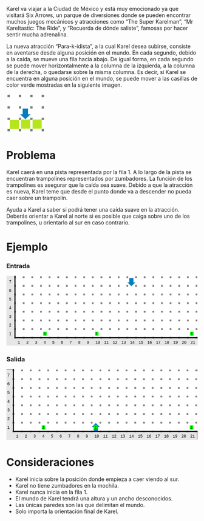 Karel va viajar a la Ciudad de México y está muy emocionado ya que visitará Six Arrows, un parque de diversiones donde se pueden encontrar muchos juegos mecánicos y atracciones como “The Super Karelman”, “Mr Kareltastic: The Ride”, y “Recuerda de dónde saliste”, famosas por hacer sentir mucha adrenalina.

La nueva atracción “Para-k-idista”, a la cual Karel desea subirse, consiste en aventarse desde alguna posición en el mundo. En cada segundo, debido a la caída, se mueve una fila hacia abajo. De igual forma, en cada segundo se puede mover horizontalmente a la columna de la izquierda, a la columna de la derecha, o quedarse sobre la misma columna. Es decir, si Karel se encuentra en alguna posición en el mundo, se puede mover a las casillas de color verde mostradas en la siguiente imagen.

![Movimientos](movimientos.png)

# Problema

Karel caerá en una pista representada por la fila $1$. A lo largo de la pista se encuentran trampolines representados por zumbadores. La función de los trampolines es asegurar que la caída sea suave. Debido a que la atracción es nueva, Karel teme  que desde el punto donde va a descender no pueda caer sobre un trampolín.

Ayuda a Karel a saber si podrá tener una caída suave en la atracción. Deberás orientar a Karel al norte si es posible que caiga sobre uno de los trampolines, u orientarlo al sur en caso contrario.

# Ejemplo

### Entrada

![Entrada](in.png)

### Salida

![Salida](out.png)


# Consideraciones

* Karel inicia sobre la posición donde empieza a caer viendo al sur.
* Karel no tiene zumbadores en la mochila.
* Karel nunca inicia en la fila $1$.
* El mundo de Karel tendrá una altura y un ancho desconocidos.
* Las únicas paredes son las que delimitan el mundo.
* Solo importa la orientación final de Karel.
